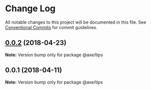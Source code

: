 # Change Log

All notable changes to this project will be documented in this file.
See [Conventional Commits](https://conventionalcommits.org) for commit guidelines.

<a name="0.0.2"></a>
## [0.0.2](https://github.com/ansenhuang/axe/compare/@axe/tips@0.0.1...@axe/tips@0.0.2) (2018-04-23)




**Note:** Version bump only for package @axe/tips

<a name="0.0.1"></a>
## 0.0.1 (2018-04-11)




**Note:** Version bump only for package @axe/tips
